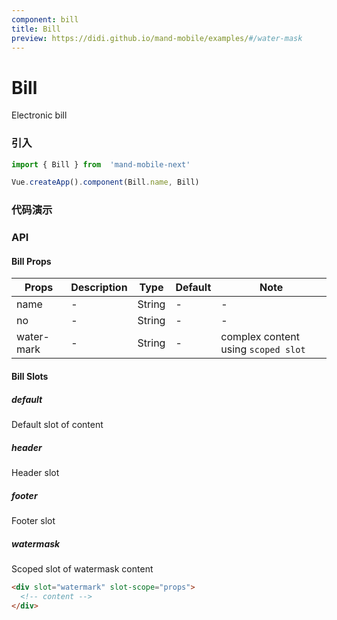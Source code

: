 ```yaml
---
component: bill
title: Bill
preview: https://didi.github.io/mand-mobile/examples/#/water-mask
---
```


# Bill


Electronic bill

### 引入

```javascript
import { Bill } from  'mand-mobile-next'

Vue.createApp().component(Bill.name, Bill)
```

### 代码演示
<!-- DEMO -->

### API

#### Bill Props
|Props | Description | Type | Default | Note |
|----|-----|------|------ |------|
|name|-|String|-|-|
|no|-|String|-|-|
|water-mark|-|String|-|complex content using `scoped slot`|

#### Bill Slots

##### default
Default slot of content

##### header
Header slot

##### footer
Footer slot

##### watermask
Scoped slot of watermask content

```html
<div slot="watermark" slot-scope="props">
  <!-- content -->
</div>
```
